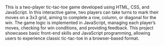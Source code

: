 This is a two-player tic-tac-toe game developed using HTML, CSS, and JavaScript. In this interactive game, two players can take turns to mark their moves on a 3x3 grid, aiming to complete a row, column, or diagonal for the win. The game logic is implemented in JavaScript, managing each player’s moves, checking for win conditions, and providing feedback. This project showcases basic front-end skills and JavaScript programming, allowing users to experience classic tic-tac-toe in a browser-based format.
